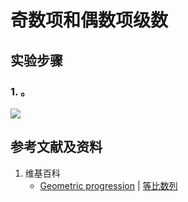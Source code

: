 # 奇数项和偶数项级数

## 实验步骤
### 1. 。
![](/images/数系/等比数列/奇数项和偶数项级数/1a1.jpg)

## 参考文献及资料

1. 维基百科
	- [Geometric progression](https://en.wikipedia.org/wiki/Geometric_progression) | [等比数列](https://zh.wikipedia.org/wiki/%E7%AD%89%E6%AF%94%E6%95%B0%E5%88%97) 